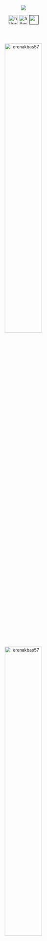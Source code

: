 <h3 align="center"><a href="https://git.io/typing-svg"><img src="https://readme-typing-svg.herokuapp.com?duration=2500&size=30&color=C11212&width=300&lines=I+am+developer"></a></h3>

<p align="center"> 
<a href="https://www.instagram.com/_erenakbas57" target="blank"><img align="center" src="https://cdn.cdnlogo.com/logos/i/4/instagram.svg" alt="https://www.instagram.com/_erenakbas57" height="30" width="30" /></a>
<a href="https://www.linkedin.com" target="blank"><img align="center" src="https://raw.githubusercontent.com/rahuldkjain/github-profile-readme-generator/master/src/images/icons/Social/linked-in-alt.svg" alt="https://www.linkedin.com" height="30" width="30" /></a>
<a href="" target="blank"><img align="center" src="https://seeklogo.com/images/G/google-logo-28FA7991AF-seeklogo.com.png" alt="" height="30" width="30" /></a>
 </p>

<br>


<br>

<p align=center><img align="center" src="https://github-readme-stats.vercel.app/api?username=erenakbas57&show_icons=true&theme=dark&locale=tr" alt="erenakbas57" width="49%" /></p>
<br>
<p align=center><img align="center" src="https://github-readme-stats.vercel.app/api/top-langs?username=erenakbas57&show_icons=true&theme=radical&locale=tr&layout=compact" alt="erenakbas57" width="49%"/></p>

<p align="center">
<a href="https://github.com/JaeSeoKim/badge42"><img src="https://badge42.vercel.app/api/v2/cl9slj3dw00230fl1ticaj9fo/stats?cursusId=21&coalitionId=196" alt="makbas's 42 stats" /></a>
</p>

## Ecole 42 Projects Progress
| No   | Project        | Status    |     No  | Project           | Status | 
| :---:| :---:          | :---:     |    :---:| :---:             |---------|
| 1    | libft          | `118`       |     20  | NetPractice       |    🔒   |
| 2    | born2beroot    | `120`       |     21  | ft_containers     |    🔒   |
| 3    | ft_printf      | `100`       |     22A | ft_irc            |    🔒   |
| 4    | get_next_line  | `100`       |     22B | webserv           |    🔒   |
| 5A   | FdF            | 🔒       |     23  | inception         |    🔒   |
| 5B   | so_long        | 🔒       |     24  | ft_transcendence  |    🔒   |
| 6A   | minitalk       | 🔒       |     EXAM | EXAMS            |    X     |
| 6B   | pipex          | 🔒       |     A   | Exam Rank 02      |    🔒   |
| 7    | push_swap      | 🔒       |     B   | Exam Rank 03      |    🔒   |
| 8    | minishell      | 🔒       |     C   | Exam Rank 04      |    🔒   |
| 9    | philosphers    | 🔒       |     D   | Exam Rank 05      |    🔒   |
| 10A  | cub3d          | 🔒       |     E   | Exam Rank 06      |    🔒   |
| 10B  | miniRT         | 🔒       |
| 11   | CPP Module 00  | 🔒       |
| 12   | CPP Module 01  | 🔒       |
| 13   | CPP Module 02  | 🔒       |
| 14   | CPP Module 03  | 🔒       |
| 15   | CPP Module 04  | 🔒       |
| 16   | CPP Module 05  | 🔒       |
| 17   | CPP Module 06  | 🔒       |
| 18   | CPP Module 07  | 🔒       |
| 19   | CPP Module 08  | 🔒       |
